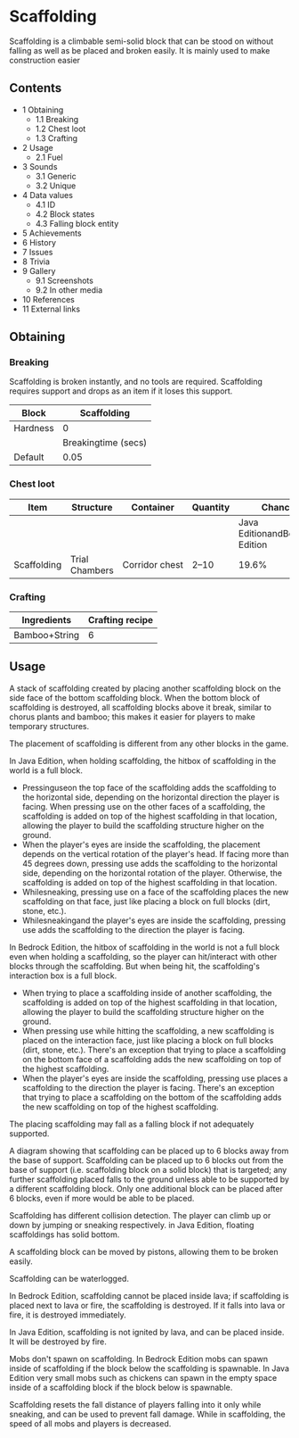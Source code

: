 # Scaffolding
Scaffolding is a climbable semi-solid block that can be stood on without falling as well as be placed and broken easily. It is mainly used to make construction easier

## Contents
- 1 Obtaining
	- 1.1 Breaking
	- 1.2 Chest loot
	- 1.3 Crafting
- 2 Usage
	- 2.1 Fuel
- 3 Sounds
	- 3.1 Generic
	- 3.2 Unique
- 4 Data values
	- 4.1 ID
	- 4.2 Block states
	- 4.3 Falling block entity
- 5 Achievements
- 6 History
- 7 Issues
- 8 Trivia
- 9 Gallery
	- 9.1 Screenshots
	- 9.2 In other media
- 10 References
- 11 External links

## Obtaining
### Breaking
Scaffolding is broken instantly, and no tools are required. Scaffolding requires support and drops as an item if it loses this support.

| Block    | Scaffolding         |
|----------|---------------------|
| Hardness | 0                   |
|          | Breakingtime (secs) |
| Default  | 0.05                |

### Chest loot
| Item        | Structure      | Container      | Quantity | Chance                         |
|-------------|----------------|----------------|----------|--------------------------------|
|             |                |                |          | Java EditionandBedrock Edition |
| Scaffolding | Trial Chambers | Corridor chest | 2–10     | 19.6%                          |

### Crafting
| Ingredients   | Crafting recipe |
|---------------|-----------------|
| Bamboo+String | 6               |

## Usage
A stack of scaffolding created by placing another scaffolding block on the side face of the bottom scaffolding block.
When the bottom block of scaffolding is destroyed, all scaffolding blocks above it break, similar to chorus plants and bamboo; this makes it easier for players to make temporary structures. 

The placement of scaffolding is different from any other blocks in the game.

In Java Edition, when holding scaffolding, the hitbox of scaffolding in the world is a full block.

- Pressinguseon the top face of the scaffolding adds the scaffolding to the horizontal side, depending on the horizontal direction the player is facing. When pressing use on the other faces of a scaffolding, the scaffolding is added on top of the highest scaffolding in that location, allowing the player to build the scaffolding structure higher on the ground.
- When the player's eyes are inside the scaffolding, the placement depends on the vertical rotation of the player's head. If facing more than 45 degrees down, pressing use adds the scaffolding to the horizontal side, depending on the horizontal rotation of the player. Otherwise, the scaffolding is added on top of the highest scaffolding in that location.
- Whilesneaking, pressing use on a face of the scaffolding places the new scaffolding on that face, just like placing a block on full blocks (dirt, stone, etc.).
- Whilesneakingand the player's eyes are inside the scaffolding, pressing use adds the scaffolding to the direction the player is facing.

In Bedrock Edition, the hitbox of scaffolding in the world is not a full block even when holding a scaffolding, so the player can hit/interact with other blocks through the scaffolding. But when being hit, the scaffolding's interaction box is a full block.

- When trying to place a scaffolding inside of another scaffolding, the scaffolding is added on top of the highest scaffolding in that location, allowing the player to build the scaffolding structure higher on the ground.
- When pressing use while hitting the scaffolding, a new scaffolding is placed on the interaction face, just like placing a block on full blocks (dirt, stone, etc.). There's an exception that trying to place a scaffolding on the bottom face of a scaffolding adds the new scaffolding on top of the highest scaffolding.
- When the player's eyes are inside the scaffolding, pressing use places a scaffolding to the direction the player is facing. There's an exception that trying to place a scaffolding on the bottom of the scaffolding adds the new scaffolding on top of the highest scaffolding.

The placing scaffolding may fall as a falling block if not adequately supported.

A diagram showing that scaffolding can be placed up to 6 blocks away from the base of support.
Scaffolding can be placed up to 6 blocks out from the base of support (i.e. scaffolding block on a solid block) that is targeted; any further scaffolding placed falls to the ground unless able to be supported by a different scaffolding block. Only one additional block can be placed after 6 blocks, even if more would be able to be placed.

Scaffolding has different collision detection. The player can climb up or down by jumping or sneaking respectively. in Java Edition, floating scaffoldings has solid bottom.

A scaffolding block can be moved by pistons, allowing them to be broken easily.

Scaffolding can be waterlogged.

In Bedrock Edition, scaffolding cannot be placed inside lava; if scaffolding is placed next to lava or fire, the scaffolding is destroyed. If it falls into lava or fire, it is destroyed immediately.

In Java Edition, scaffolding is not ignited by lava, and can be placed inside. It will be destroyed by fire.

Mobs don't spawn on scaffolding. In Bedrock Edition mobs can spawn inside of scaffolding if the block below the scaffolding is spawnable. In Java Edition very small mobs such as chickens can spawn in the empty space inside of a scaffolding block if the block below is spawnable.

Scaffolding resets the fall distance of players falling into it only while sneaking, and can be used to prevent fall damage. While in scaffolding, the speed of all mobs and players is decreased.

